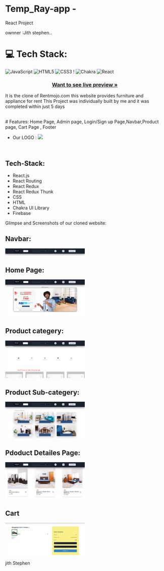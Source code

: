 # Temp_Ray-app -


React Project

ownner :Jith stephen..



# 💻 Tech Stack:
![JavaScript](https://img.shields.io/badge/javascript-%23323330.svg?style=for-the-badge&logo=javascript&logoColor=%23F7DF1E) ![HTML5](https://img.shields.io/badge/html5-%23E34F26.svg?style=for-the-badge&logo=html5&logoColor=white) ![CSS3](https://img.shields.io/badge/css3-%231572B6.svg?style=for-the-badge&logo=css3&logoColor=white) !  ![Chakra](https://img.shields.io/badge/chakra-%234ED1C5.svg?style=for-the-badge&logo=chakraui&logoColor=white)   ![React](https://img.shields.io/badge/react-%2320232a.svg?style=for-the-badge&logo=react&logoColor=%2361DAFB)  


<h3 align="center"><a href="https://tem-ray-app.netlify.app/"><strong>Want to see live preview »</strong></a></h3>

 
  

It is the clone of Rentmojo.com this website provides furniture and appliance for rent
This Project was individually built by me and it was completed within just 5 days
  

<br />
#  Features: Home Page, Admin page, Login/Sign up Page,Navbar,Product page, Cart Page , Footer

- Our LOGO :
   <img width="40%" src="./src/assets/logo.png">
<br />


## Tech-Stack:

- React.js
- React Routing
- React Redux
- React Redux Thunk
- CSS
- HTML
- Chakra UI Library
- Firebase


Glimpse and Screenshots of our cloned website:

## Navbar:


<img width="50%" src="./temp_app/src/imges/navbar.png">

## Home Page:


<img width="50%" src="./temp_app/src/imges/homepage.png">




## Product categery:



<img width="50%" src="./temp_app/src/imges/categery.png">

## Product Sub-categery:



<img width="50%" src="./temp_app/src/imges/subcategery product.png">


## Pdoduct Detailes Page:

 

<img width="50%" src="./temp_app/src/imges/product.png">

## Cart 

<img width="50%" src="./temp_app/src/imges/cart.png">


jith Stephen
